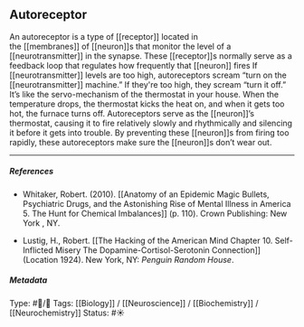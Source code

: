 ## Autoreceptor  # 

An autoreceptor is a type of [[receptor]] located in the [[membranes]] of [[neuron]]s that monitor the level of a [[neurotransmitter]] in the synapse. These [[receptor]]s normally serve as a feedback loop that regulates how frequently that [[neuron]] fires If [[neurotransmitter]] levels are too high, autoreceptors scream “turn on the [[neurotransmitter]] machine.” If they're too high, they scream “turn it off.” It’s like the servo-mechanism of the thermostat in your house. When the temperature drops, the thermostat kicks the heat on, and when it gets too hot, the furnace turns off. Autoreceptors serve as the [[neuron]]’s thermostat, causing it to fire relatively slowly and rhythmically and silencing it before it gets into trouble. By preventing these [[neuron]]s from firing too rapidly, these autoreceptors make sure the [[neuron]]s don’t wear out.

___

##### References

- Whitaker, Robert. (2010). [[Anatomy of an Epidemic Magic Bullets, Psychiatric Drugs, and the Astonishing Rise of Mental Illness in America 5. The Hunt for Chemical Imbalances]] (p. 110). Crown Publishing: New York , NY.

- Lustig, H., Robert. [[The Hacking of the American Mind Chapter 10. Self-Inflicted Misery The Dopamine-Cortisol-Serotonin Connection]] (Location 1924). New York, NY: _Penguin Random House_.

##### Metadata

Type: #🔵/🔵 
Tags: [[Biology]] / [[Neuroscience]] / [[Biochemistry]] / [[Neurochemistry]]
Status: #☀️ 